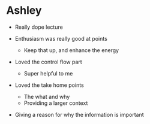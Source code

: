 # Ashley

- Really dope lecture
- Enthusiasm was really good at points
  - Keep that up, and enhance the energy

- Loved the control flow part
  - Super helpful to me

- Loved the take home points
  - The what and why
  - Providing a larger context

- Giving a reason for why the information is important
